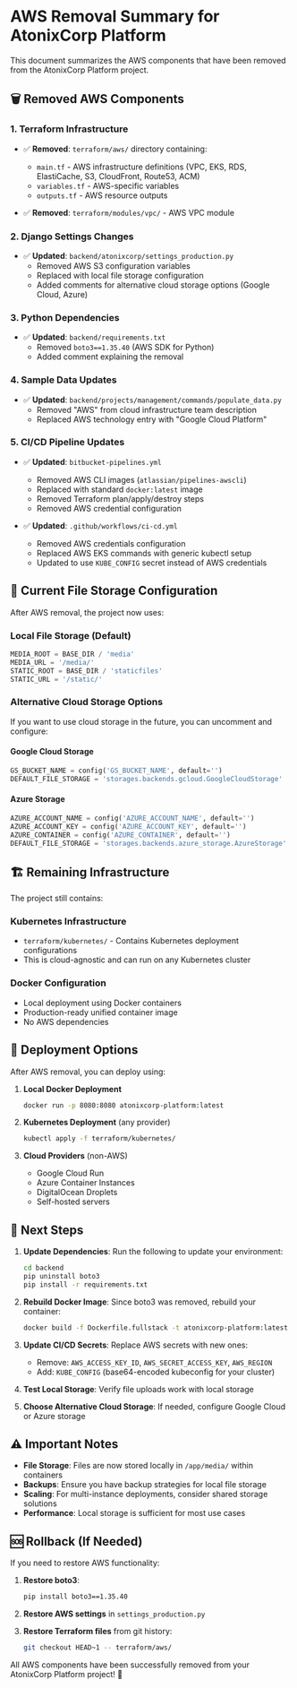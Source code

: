# AWS Removal Summary for AtonixCorp Platform

This document summarizes the AWS components that have been removed from the AtonixCorp Platform project.

## 🗑️ Removed AWS Components

### 1. Terraform Infrastructure
- ✅ **Removed**: `terraform/aws/` directory containing:
  - `main.tf` - AWS infrastructure definitions (VPC, EKS, RDS, ElastiCache, S3, CloudFront, Route53, ACM)
  - `variables.tf` - AWS-specific variables
  - `outputs.tf` - AWS resource outputs

- ✅ **Removed**: `terraform/modules/vpc/` - AWS VPC module

### 2. Django Settings Changes
- ✅ **Updated**: `backend/atonixcorp/settings_production.py`
  - Removed AWS S3 configuration variables
  - Replaced with local file storage configuration
  - Added comments for alternative cloud storage options (Google Cloud, Azure)

### 3. Python Dependencies
- ✅ **Updated**: `backend/requirements.txt`
  - Removed `boto3==1.35.40` (AWS SDK for Python)
  - Added comment explaining the removal

### 4. Sample Data Updates
- ✅ **Updated**: `backend/projects/management/commands/populate_data.py`
  - Removed "AWS" from cloud infrastructure team description
  - Replaced AWS technology entry with "Google Cloud Platform"

### 5. CI/CD Pipeline Updates
- ✅ **Updated**: `bitbucket-pipelines.yml`
  - Removed AWS CLI images (`atlassian/pipelines-awscli`) 
  - Replaced with standard `docker:latest` image
  - Removed Terraform plan/apply/destroy steps
  - Removed AWS credential configuration

- ✅ **Updated**: `.github/workflows/ci-cd.yml`
  - Removed AWS credentials configuration
  - Replaced AWS EKS commands with generic kubectl setup
  - Updated to use `KUBE_CONFIG` secret instead of AWS credentials

## 📁 Current File Storage Configuration

After AWS removal, the project now uses:

### Local File Storage (Default)
```python
MEDIA_ROOT = BASE_DIR / 'media'
MEDIA_URL = '/media/'
STATIC_ROOT = BASE_DIR / 'staticfiles'
STATIC_URL = '/static/'
```

### Alternative Cloud Storage Options
If you want to use cloud storage in the future, you can uncomment and configure:

#### Google Cloud Storage
```python
GS_BUCKET_NAME = config('GS_BUCKET_NAME', default='')
DEFAULT_FILE_STORAGE = 'storages.backends.gcloud.GoogleCloudStorage'
```

#### Azure Storage
```python
AZURE_ACCOUNT_NAME = config('AZURE_ACCOUNT_NAME', default='')
AZURE_ACCOUNT_KEY = config('AZURE_ACCOUNT_KEY', default='')
AZURE_CONTAINER = config('AZURE_CONTAINER', default='')
DEFAULT_FILE_STORAGE = 'storages.backends.azure_storage.AzureStorage'
```

## 🏗️ Remaining Infrastructure

The project still contains:

### Kubernetes Infrastructure
- `terraform/kubernetes/` - Contains Kubernetes deployment configurations
- This is cloud-agnostic and can run on any Kubernetes cluster

### Docker Configuration
- Local deployment using Docker containers
- Production-ready unified container image
- No AWS dependencies

## 🚀 Deployment Options

After AWS removal, you can deploy using:

1. **Local Docker Deployment**
   ```bash
   docker run -p 8080:8080 atonixcorp-platform:latest
   ```

2. **Kubernetes Deployment** (any provider)
   ```bash
   kubectl apply -f terraform/kubernetes/
   ```

3. **Cloud Providers** (non-AWS)
   - Google Cloud Run
   - Azure Container Instances
   - DigitalOcean Droplets
   - Self-hosted servers

## 🔧 Next Steps

1. **Update Dependencies**: Run the following to update your environment:
   ```bash
   cd backend
   pip uninstall boto3
   pip install -r requirements.txt
   ```

2. **Rebuild Docker Image**: Since boto3 was removed, rebuild your container:
   ```bash
   docker build -f Dockerfile.fullstack -t atonixcorp-platform:latest .
   ```

3. **Update CI/CD Secrets**: Replace AWS secrets with new ones:
   - Remove: `AWS_ACCESS_KEY_ID`, `AWS_SECRET_ACCESS_KEY`, `AWS_REGION`
   - Add: `KUBE_CONFIG` (base64-encoded kubeconfig for your cluster)

4. **Test Local Storage**: Verify file uploads work with local storage
5. **Choose Alternative Cloud Storage**: If needed, configure Google Cloud or Azure storage

## ⚠️ Important Notes

- **File Storage**: Files are now stored locally in `/app/media/` within containers
- **Backups**: Ensure you have backup strategies for local file storage
- **Scaling**: For multi-instance deployments, consider shared storage solutions
- **Performance**: Local storage is sufficient for most use cases

## 🆘 Rollback (If Needed)

If you need to restore AWS functionality:

1. **Restore boto3**:
   ```bash
   pip install boto3==1.35.40
   ```

2. **Restore AWS settings** in `settings_production.py`
3. **Restore Terraform files** from git history:
   ```bash
   git checkout HEAD~1 -- terraform/aws/
   ```

All AWS components have been successfully removed from your AtonixCorp Platform project! 🎉